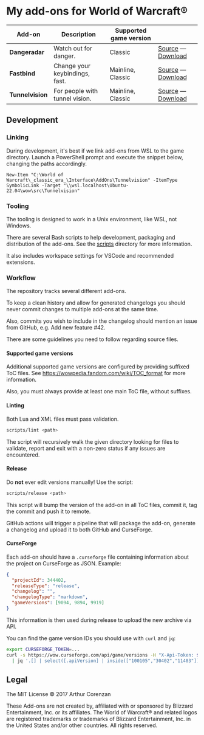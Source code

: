 # My add-ons for World of Warcraft®

| Add-on           | Description                    | Supported game version |                                                                       |
| ---------------- | ------------------------------ | ---------------------- | --------------------------------------------------------------------- |
| **Dangeradar**   | Watch out for danger.          | Classic                | [Source](/addons/Dangeradar) — [Download](/releases?q=Dangeradar)     |
| **Fastbind**     | Change your keybindings, fast. | Mainline, Classic      | [Source](/addons/Fastbind) — [Download](/releases?q=Fastbind)         |
| **Tunnelvision** | For people with tunnel vision. | Mainline, Classic      | [Source](/addons/Tunnelvision) — [Download](/releases?q=Tunnelvision) |

## Development

### Linking

During development, it's best if we link add-ons from WSL to the game directory. Launch a PowerShell prompt and execute the snippet below, changing the paths accordingly.

```psh
New-Item "C:\World of Warcraft\_classic_era_\Interface\AddOns\Tunnelvision" -ItemType SymbolicLink -Target "\\wsl.localhost\Ubuntu-22.04\wow\src\Tunnelvision"
```

### Tooling

The tooling is designed to work in a Unix environment, like WSL, not Windows.

There are several Bash scripts to help development, packaging and distribution of the add-ons. See the [scripts](/scripts) directory for more information.

It also includes workspace settings for VSCode and recommended extensions.

### Workflow

The repository tracks several different add-ons.

To keep a clean history and allow for generated changelogs you should never commit changes to multiple add-ons at the same time.

Also, commits you wish to include in the changelog should mention an issue from GitHub, e.g. Add new feature #42.

There are some guidelines you need to follow regarding source files.

#### Supported game versions

Additional supported game versions are configured by providing suffixed ToC files. See <https://wowpedia.fandom.com/wiki/TOC_format> for more information.

Also, you must always provide at least one main ToC file, without suffixes.

#### Linting

Both Lua and XML files must pass validation.

```sh
scripts/lint <path>
```

The script will recursively walk the given directory looking for files to validate, report and exit with a non-zero status if any issues are encountered.

#### Release

Do **not** ever edit versions manually! Use the script:

```sh
scripts/release <path>
```

This script will bump the version of the add-on in all ToC files, commit it, tag the commit and push it to remote.

GitHub actions will trigger a pipeline that will package the add-on, generate a changelog and upload it to both GitHub and CurseForge.

#### CurseForge

Each add-on should have a `.curseforge` file containing information about the project on CurseForge as JSON. Example:

```json
{
  "projectId": 344402,
  "releaseType": "release",
  "changelog": "",
  "changelogType": "markdown",
  "gameVersions": [9094, 9894, 9919]
}
```

This information is then used during release to upload the new archive via API.

You can find the game version IDs you should use with `curl` and `jq`:

```sh
export CURSEFORGE_TOKEN=...
curl -s https://wow.curseforge.com/api/game/versions -H "X-Api-Token: $CURSEFORGE_TOKEN" \
  | jq '.[] | select([.apiVersion] | inside(["100105","30402","11403"])).id'
```

## Legal

The MIT License © 2017 Arthur Corenzan

These Add-ons are not created by, affiliated with or sponsored by Blizzard Entertainment, Inc. or its affiliates. The World of Warcraft® and related logos are registered trademarks or trademarks of Blizzard Entertainment, Inc. in the United States and/or other countries. All rights reserved.
